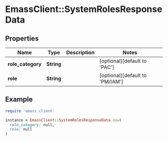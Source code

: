 # EmassClient::SystemRolesResponseData

## Properties

| Name | Type | Description | Notes |
| ---- | ---- | ----------- | ----- |
| **role_category** | **String** |  | [optional][default to &#39;PAC&#39;] |
| **role** | **String** |  | [optional][default to &#39;PM/IAM&#39;] |

## Example

```ruby
require 'emass_client'

instance = EmassClient::SystemRolesResponseData.new(
  role_category: null,
  role: null
)
```


